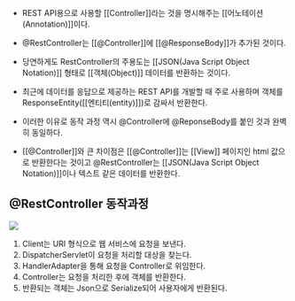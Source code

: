 - REST API용으로 사용할 [[Controller]]라는 것을 명시해주는 [[어노테이션(Annotation)]]이다.

- @RestController는 [[@Controller]]에 [[@ResponseBody]]가 추가된 것이다.

- 당연하게도 RestController의 주용도는 [[JSON(Java Script Object Notation)]] 형태로 [[객체(Object)]] 데이터를 반환하는 것이다.
- 최근에 데이터를 응답으로 제공하는 REST API를 개발할 때 주로 사용하며 객체를 ResponseEntity([[엔티티(entity)]])로 감싸서 반환한다.
- 이러한 이유로 동작 과정 역시 @Controller에 @ReponseBody를 붙인 것과 완벽히 동일하다.

- [[@Controller]]와 큰 차이점은 [[@Controller]]는 [[View]] 페이지인 html 값으로 반환한다는 것이고 @RestController는 [[JSON(Java Script Object Notation)]]이나 텍스트 같은 데이터를 반환한다.

## @RestController 동작과정

![](https://blog.kakaocdn.net/dn/bozaJn/btsteSlYKCB/5WrQAZZDVpLjKSwVPw4cK1/img.png)

1. Client는 URI 형식으로 웹 서비스에 요청을 보낸다.
2. DispatcherServlet이 요청을 처리할 대상을 찾는다.
3. HandlerAdapter을 통해 요청을 Controller로 위임한다.
4. Controller는 요청을 처리한 후에 객체를 반환한다.
5. 반환되는 객체는 Json으로 Serialize되어 사용자에게 반환된다.

